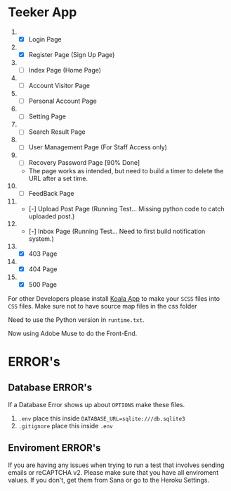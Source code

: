 # Teeker App

1. - [x] Login Page
2. - [x] Register Page (Sign Up Page)
3. - [ ] Index Page (Home Page)
4. - [ ] Account Visitor Page
5. - [ ] Personal Account Page
6. - [ ] Setting Page
7. - [ ] Search Result Page
8. - [ ] User Management Page (For Staff Access only)
9. - [ ] Recovery Password Page [90% Done]
	- The page works as intended, but need to build a timer to delete the URL after a set time.
10. - [ ] FeedBack Page
11. - [-] Upload Post Page (Running Test... Missing python code to catch uploaded post.)
12. - [-] Inbox Page (Running Test... Need to first build notification system.)
13. - [x] 403 Page
14. - [x] 404 Page
15. - [x] 500 Page

For other Developers please install [Koala App](http://koala-app.com/) to make your `SCSS` files into `CSS` files. Make sure not to have source map files in the css folder

Need to use the Python version in `runtime.txt`.

Now using Adobe Muse to do the Front-End.

# ERROR's

## Database ERROR's
If a Database Error shows up about `OPTIONS` make these files.
1. `.env` place this inside `DATABASE_URL=sqlite:///db.sqlite3`
2. `.gitignore` place this inside `.env`

## Enviroment ERROR's
If you are having any issues when trying to run a test that involves sending emails or reCAPTCHA v2. Please make sure that you have all enviroment values. If you don't, get them from Sana or go to the Heroku Settings.
